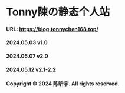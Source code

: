 # Tonny陳の静态个人站
#### URL: https://blog.tonnychen168.top/
#### 2024.05.03 v1.0
#### 2024.05.07 v2.0
#### 2024.05.12 v2.1-2.2
#### Copyright © 2024 陈昕宇. All rights reserved.
